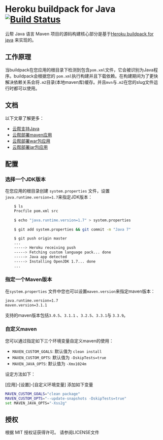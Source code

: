 Heroku buildpack for Java [![Build Status](https://travis-ci.org/heroku/heroku-buildpack-java.svg)](https://travis-ci.org/heroku/heroku-buildpack-java)
=========================

云帮 Java 语言 Maven 项目的源码构建核心部分是基于[Heroku buildpack for java](http://devcenter.heroku.com/articles/buildpack) 来实现的。

## 工作原理

当buildpack在您应用的根目录下检测到包含`pom.xml`文件，它会被识别为Java程序。buildpack会根据您的 `pom.xml`执行构建并且下载依赖。在构建期间为了更快解决依赖关系会将`.m2`目录(本地maven库)缓存。并且`mvn`与`.m2`在您的slug文件运行时都可以使用。

## 文档

以下文章了解更多：

- [云帮支持Java](https://www.rainbond.com/docs/stable/user-lang-docs/java/lang-java-overview.html)
- [云帮部署maven应用](https://www.rainbond.com/docs/stable/user-lang-docs/java/lang-java-maven.html)
- [云帮部署war包应用](https://www.rainbond.com/docs/stable/user-lang-docs/java/lang-java-war.html)
- [云帮部署jar包应用](https://www.rainbond.com/docs/stable/user-lang-docs/java/lang-java-jar.html)

## 配置

### 选择一个JDK版本

在您应用的根目录创建 `system.properties` 文件，设置`java.runtime.version=1.7`来指定JDK版本：

```bash
    $ ls
    Procfile pom.xml src
    
    $ echo "java.runtime.version=1.7" > system.properties
    
    $ git add system.properties && git commit -m "Java 7"
    
    $ git push origin master
    ...
    -----> Heroku receiving push
    -----> Fetching custom language pack... done
    -----> Java app detected
    -----> Installing OpenJDK 1.7... done
    ...
```
### 指定一个Maven版本

在`system.properties` 文件中您也可以设置`maven.version`来指定maven版本：

```bash
java.runtime.version=1.7
maven.version=3.1.1
```

支持的maven版本包括`3.0.5`、`3.1.1` 、`3.2.5`、`3.3.1`与 `3.3.9`。

### 自定义maven

您可以通过指定如下三个环境变量自定义maven的使用：

+ `MAVEN_CUSTOM_GOALS`: 默认值为 `clean install` 
+ `MAVEN_CUSTOM_OPTS`: 默认值为 `-DskipTests=true` 
+ `MAVEN_JAVA_OPTS`: 默认值为 `-Xmx1024m` 


设定方法如下：

[应用]-[设置]-[自定义环境变量] 添加如下变量
```bash
MAVEN_CUSTOM_GOALS="clean package"
MAVEN_CUSTOM_OPTS="--update-snapshots -DskipTests=true"
set MAVEN_JAVA_OPTS="-Xss2g"
```

授权
-------
根据 MIT 授权证获得许可。 请参阅LICENSE文件
